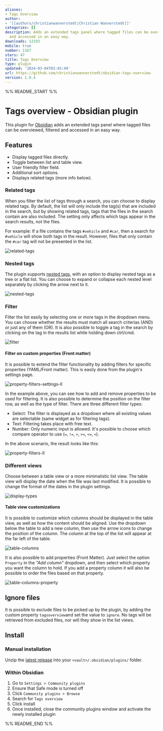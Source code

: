 ```yaml
---
aliases:
- Tags Overview
author:
- '[[authors/christianwannerstedt|Christian Wannerstedt]]'
categories: []
description: Adds an extended tags panel where tagged files can be overviewed, filtered
  and accessed in an easy way.
downloads: 12193
mobile: true
number: 1167
stars: 47
title: Tags Overview
type: plugin
updated: '2024-03-04T03:45:49'
url: https://github.com/christianwannerstedt/obsidian-tags-overview
version: 1.0.4
---
```


%% README_START %%

# Tags overview - Obsidian plugin

This plugin for [Obsidian](https://obsidian.md/) adds an extended tags panel where tagged files can be overviewed, filtered and accessed in an easy way.

## Features

- Display tagged files directly.
- Toggle between list and table view.
- User friendly filter field.
- Additional sort options.
- Displays related tags (more info below).

### Related tags
When you filter the list of tags through a search, you can choose to display related tags. By default, the list will only include the tag(s) that are included in the search, but by showing related tags, tags that the files in the search contain are also included. The setting only affects which tags appear in the search results, not the files.

For example:
If a file contains the tags `#vehicle` and `#car`, then a search for `#vehicle` will show both tags in the result. However, files that only contain the `#car` tag will not be presented in the list.

![related-tags](https://github.com/christianwannerstedt/obsidian-tags-overview/assets/25314/9ed3edd0-b6a3-4669-aec1-6bc9158d93ad)

### Nested tags
The plugin supports [nested tags](https://help.obsidian.md/Editing+and+formatting/Tags#Nested+tags), with an option to display nested tags as a tree or a flat list. You can choose to expand or collapse each nested level separately by clicking the arrow next to it.

![nested-tags](https://github.com/christianwannerstedt/obsidian-tags-overview/assets/25314/3c551140-1c97-4fa4-aeb0-a8bef7608bb3)

### Filter
Filter the list easily by selecting one or more tags in the dropdown menu. You can choose whether the results must match all search criterias (AND) or just any of them (OR). It is also possible to toggle a tag in the search by clicking on the tag in the results list while holding down ctrl/cmd.

![filter](https://github.com/christianwannerstedt/obsidian-tags-overview/assets/25314/f8374340-17da-4fd0-bde3-cebde2e74815)

#### Filter on custom properties (Front matter)
It is possible to extend the filter functionality by adding filters for specific properties (YAML/Front matter). This is easily done from the plugin's settings page.

![property-filters-settings-II](https://github.com/christianwannerstedt/obsidian-tags-overview/assets/25314/7aa5e43c-36fb-4e72-86c2-a260eaf47034)

In the example above, you can see how to add and remove properties to be used for filtering. It is also possible to determine the position on the filter row, as well as the type of filter. There are three different filter types:
- Select: The filter is displayed as a dropdown where all existing values are selectable (same widget as for filtering tags).
- Text: Filtering takes place with free text.
- Number: Only numeric input is allowed. It's possible to choose which compare operator to use (`=`, `!=`, `>`, `>=`, `<=`, `<`).

In the above scenario, the result looks like this:

![property-filters-II](https://github.com/christianwannerstedt/obsidian-tags-overview/assets/25314/5f79431f-41a1-4d3e-802e-fc8a9f9f151e)


### Different views
Choose between a table view or a more minimalistic list view. The table view will display the date when the file was last modified. It is possible to change the format of the dates in the plugin settings.

![display-types](https://github.com/christianwannerstedt/obsidian-tags-overview/assets/25314/bc677992-f1e9-4eb3-93bb-59955aee7120)

#### Table view customizations
It is possible to customize which columns should be displayed in the table view, as well as how the content should be aligned. Use the dropdown below the table to add a new column, then use the arrow icons to change the position of the column. The column at the top of the list will appear at the far left of the table.

![table-columns](https://github.com/christianwannerstedt/obsidian-tags-overview/assets/25314/73dda1c8-c75f-4994-b206-f6067b2552f8)

It is also possible to add properties (Front Matter). Just select the option `Property` in the *"Add column"* dropdown, and then select which property you want the column to hold. If you add a property column it will also be possible to order the files based on that property.

![table-columns-property](https://github.com/christianwannerstedt/obsidian-tags-overview/assets/25314/dcc36907-114b-490d-badf-5620333495dd)

## Ignore files
It is possible to exclude files to be picked up by the plugin, by adding the custom property `tagsoverview`and set the value to `ignore`. No tags will be retrieved from excluded files, nor will they show in the list views.

## Install

### Manual installation
Unzip the [latest release](https://github.com/christianwannerstedt/obsidian-tags-overview/releases/latest) into your `<vault>/.obsidian/plugins/` folder.

### Within Obsidian
1. Go to `Settings > Community plugins`
2. Ensure that Safe mode is turned off
3. Click `Community plugins > Browse`
4. Search for `Tags overview`
5. Click install
6. Once installed, close the community plugins window and activate the newly installed plugin


%% README_END %%